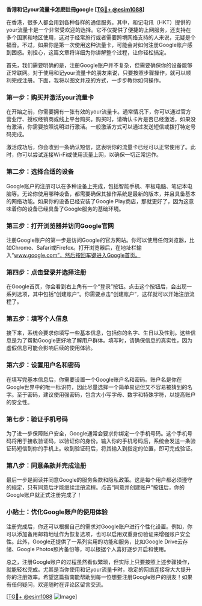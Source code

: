 **香港和记your流量卡怎麽註冊google [[TG💪+ @esim1088](https://t.me/s/esim1088)]**

在香港，很多人都会用到各种各样的通信服务。其中，和记电讯（HKT）提供的your流量卡是一个非常受欢迎的选择。它不仅提供了便捷的上网服务，还支持在多个国家和地区使用，这对于经常旅行或者需要跨境网络支持的人来说，无疑是个福音。不过，如果你是第一次使用这种流量卡，可能会对如何注册Google账户感到困惑。别担心，这篇文章将详细为你讲解整个过程，让你轻松搞定。

首先，我们需要明确的是，注册Google账户并不复杂，但需要确保你的设备能够正常联网。对于使用和记your流量卡的朋友来说，只要按照步骤操作，就可以顺利完成注册。下面，我将以图文并茂的方式，一步步教你如何操作。

### 第一步：购买并激活your流量卡

在开始之前，你需要拥有一张有效的your流量卡。通常情况下，你可以通过官方营业厅、授权经销商或线上平台购买。购买时，请确认卡片是否已经激活，如果没有激活，你需要按照说明进行激活。一般激活方式可以通过发送短信或拨打特定号码完成。

激活成功后，你会收到一条确认短信，这表明你的流量卡已经可以正常使用了。此时，你可以尝试连接Wi-Fi或使用流量上网，以确保一切正常运作。

### 第二步：选择合适的设备

Google账户的注册可以在多种设备上完成，包括智能手机、平板电脑、笔记本电脑等。无论你使用哪种设备，都需要确保其操作系统是最新的版本，并且具备基本的网络功能。如果你的设备已经安装了Google Play商店，那就更好了，因为这意味着你的设备已经具备了Google服务的基础环境。

### 第三步：打开浏览器并访问Google官网

注册Google账户的第一步是访问Google的官方网站。你可以使用任何浏览器，比如Chrome、Safari或Firefox。打开浏览器后，在地址栏输入“www.google.com”，然后按回车键进入Google首页。

### 第四步：点击登录并选择注册

在Google首页，你会看到右上角有一个“登录”按钮。点击这个按钮后，会出现一系列选项，其中包括“创建账户”。你需要点击“创建账户”，这样就可以开始注册流程了。

### 第五步：填写个人信息

接下来，系统会要求你填写一些基本信息，包括你的名字、生日以及性别。这些信息是为了帮助Google更好地了解用户群体。填写时，请确保信息的真实性，因为虚假信息可能会影响后续的使用体验。

### 第六步：设置用户名和密码

在填写完基本信息后，你需要设置一个Google账户名和密码。账户名是你在Google世界中的唯一标识符，因此尽量选择一个简单易记但又不容易被猜到的名字。至于密码，建议使用强密码，包含大小写字母、数字和特殊字符，以提高账户的安全性。

### 第七步：验证手机号码

为了进一步保障账户安全，Google通常会要求你绑定一个手机号码。这个手机号码将用于接收验证码，以验证你的身份。输入你的手机号码后，系统会发送一条验证码短信到你的手机上。收到验证码后，将其输入到指定的位置，即可完成验证。

### 第八步：同意条款并完成注册

最后一步是阅读并同意Google的服务条款和隐私政策。这是每个用户都必须遵守的规定，只有同意后才能继续注册流程。点击“同意并创建账户”按钮后，你的Google账户就正式注册完成了！

### 小贴士：优化Google账户的使用体验

注册完成后，你还可以根据自己的需求对Google账户进行个性化设置。例如，你可以添加备用邮箱地址作为恢复选项，也可以启用双重身份验证来增强账户安全性。此外，Google还提供了一系列实用的功能和服务，比如Google Drive云存储、Google Photos照片备份等，可以根据个人喜好逐步开启和使用。

总之，注册Google账户的过程虽然看似繁琐，但实际上只要按照上述步骤操作，就能轻松完成。尤其是当你使用和记your流量卡时，稳定的网络连接将大大提升你的注册效率。希望这篇指南能帮助到每一位想要注册Google账户的朋友！如果有任何疑问，欢迎随时在评论区留言交流。

[[TG💪+ @esim1088](https://t.me/s/esim1088) ![Image](https://i.postimg.cc/4NQfJmqS/Snipaste-2025-05-13-00-14-12.png)]